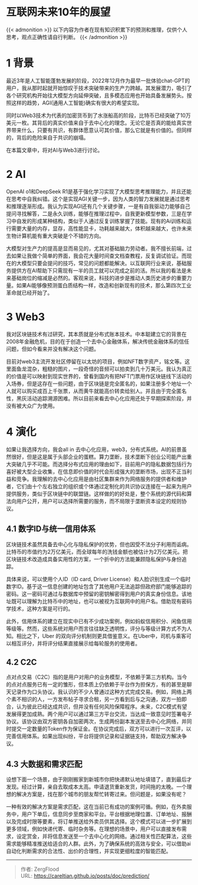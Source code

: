 # 互联网未来10年的展望


{{&lt; admonition &gt;}}
以下内容为作者在现有知识积累下的预测和推理，仅供个人思考，观点正确性请自行判断。
{{&lt; /admonition &gt;}}

# 1 背景

最近3年是人工智能蓬勃发展的阶段，2022年12月作为最早一批体验chat-GPT的用户，我从那时起就开始惊叹于技术突破带来的生产力跨越。其发展潜力，吸引了各个研究机构开始往大模型方向延伸突破，且多模态应用也开始具备发展势头。按照这样的趋势，AGI(通用人工智能)确实有很大的希望实现。

同时以Web3技术为代表的加密货币到了水涨船高的阶段，比特币已经突破了10万美元一枚。其背后的真实价值来自于去中心化的理念。无论它是否真的能给真实世界带来什么，只要有共识，有群体愿意认可其价值，那么它就是有价值的。但同样的，背后的危险来自于共识的崩塌。

在本篇文章中，将对AI与Web3进行讨论。

# 2 AI
OpenAI o1和DeepSeek R1是基于强化学习实现了大模型思考推理能力，并且还能在思考中自我纠错。这个是实现AGI关键一步，因为人类的智力发展就是通过思考和推理逐渐形成。我认为实现AGI还有几个关键步骤，一是有自我驱动力能够自己提问寻找解答，二是永久训练，能够在推理过程中，自我更新模型参数，三是在学习中自发的形成某种结构，类似于人通过反复训练掌握了技能。现有的Ai训练和运行需要大量的内存，显存，高性能显卡，功耗越来越大，体积越来越大，也许未来生物计算机能有重大突破是个不错的方向。

大模型对生产力的提高是显而易见的，尤其对基础脑力劳动者。我不擅长前端，过去如果让我做个简单的界面，我会花大量时间查文档查教程，反复调试验证。而现在的大模型只要会提问的技巧，常见的问题都能解决。以互联网行业来说，基础服务提供方在AI帮助下只需现有一半的员工就可以完成之前的活。所以我的看法是未来基础岗位的缩减是必然的。客观来说，科技的进步是推动人类历史进步的重要力量。如果Ai能够像预测蛋白质结构一样，改造和创新现有的技术，那么第四次工业革命就已经开始了。


# 3 Web3
我对区块链技术有过研究，其本质就是分布式账本技术。中本聪建立它的背景在2008年金融危机，目的在于创造一个去中心金融体系，解决传统金融体系的信任问题，但如今看来并没有解决这个问题。

目前对web3主流开发社区停留在以太坊的项目，例如NFT数字资产，铭文等。这里面鱼龙混杂，粗糙的图片，一段奇怪的音频可以拍卖到几十万美元。我认为真正的价值是可以映射到现实世界的，曾看到国内有把NFT门票用作区块链线下活动的入场券，但是这存在一些问题，由于区块链是完全匿名的，如果注册多个地址一个人就可以购买成百上千张票，从而黄牛就能高价转卖给别人。并且由于完全匿名性，黑灰活动追踪溯源困难。所以目前来看去中心化应用还处于早期探索阶段，并没有被大众广为使用。


# 4 演化

如果让我选择方向，我会all in 去中心化应用，web3，分布式系统。AI的前景虽然很好，但是这是属于头部企业的蛋糕。算力垄断，技术垄断下创业公司能产出重大突破几乎不可能。而选择分布式应用的理由如下，目前用户的隐私数据包括行为喜好被大型企业收集，在信息即价值的时代会形成强大的垄断市场，出现不正当利益和竞争。我理解的去中心化应用是由社区集群来作为网络服务的提供者和维护者，它们由十个左右独立的组织或个体通过定制化的共识协议连接在一起来为用户提供服务，类似于区块链中的联盟链。这样做的的好处是，整个系统的源代码和算法向用户公开，用户可以选择所需要的服务，而不局限于垄断资本设定的规则协议。

## 4.1 数字ID与统一信用体系

区块链技术虽然具备去中心化与隐私保护的优势，但也因受不法分子利用而诟病。比特币的市值约为2万亿美元，而全球每年的洗钱金额也被估计为2万亿美元。把区块链技术改造成具备实用性的方案，一个折中的方法能兼顾隐私保护与身份追踪。

具体来说，可以使用个人ID（ID card, Driver License）和人脸识别生成一个临时数字ID。基于这一信息创建的地址包含了其他用户无法追踪但政府部门能够追踪的密码。这一密码可通过与数据库中预留的密钥解密得到用户的真实身份信息。该地址既可以理解为比特币中的地址，也可以被视为互联网中的用户名。借助现有密码学技术，这种方案是可行的。

此外，信用体系的建立在现实中已有不少成功案例，例如蚂蚁信用积分、闲鱼信用等级等。然而，这些系统对用户而言往往缺乏透明性，评分与等级计算方式不为人知。相比之下，Uber 的双向评分机制则更具借鉴意义。在Uber中，司机与乘客可以相互评分，并将评分结果直接展示给每轮服务的使用者。

## 4.2 C2C
点对点交易（C2C）指的是用户对用户的业务模型，不依赖于第三方机构。当今的点对点服务已有一定的雏形，但本质上仍依赖于平台作为担保方，有的甚至是聊天记录作为口头协议。我认识的不少人曾通过这种方式完成交易。例如，网络上两个素不相识的人，一方发布帖子寻求合租，另一方看到后与之沟通，双方一拍即合，认为彼此已经达成共识，但并没有任何风险保障程序。未来，C2C模式有望发展得更加成熟。两个用户可以通过第三方平台交流，当达成一致意见时签署电子协议。该协议由双方密钥各自加密两次，生成两份副本发送至去中心化网络，并同时提交一定数量的Token作为保证金。在协议完成后，双方可以进行一次互评，以完善信用体系。如果出现纠纷，平台将提供记录和证据链支持，帮助双方解决争议。

## 4.3 大数据和需求匹配
设想下面一个场景，由于刚刚搬家到新城市你把快递默认地址填错了，直到最后才发现。经过计算，亲自去取成本太高。申请退货重新发货，时间拖的太晚。一个理想的解决方案是，找在那个城市的朋友帮忙转寄过来。但问题是，如果没有呢？

一种有效的解决方案是需求匹配，这在当前已有成功的案例可循。例如，在外卖服务中，用户下单后，信息同步至商家和平台。平台根据地理位置、订单地址、报酬以及完成时限等要素，将订单推送给外卖员供其选择。这个模式可以进一步扩展到更多领域，例如快递代寄、临时杂务等。在理想的场景中，用户可以直接发布需求，设定赏金，并将信息发送至一个去中心化的网络。通过相关性匹配算法，这些需求能够精准推送给适合的人群。此外，为了确保系统的高效与安全，可以借助ai自动化判断需求的合法性、出价的合理性，并实现更细粒度的智能匹配。



---

> 作者: ZergFlood  
> URL: https://careltian.github.io/posts/doc/prediction/  

